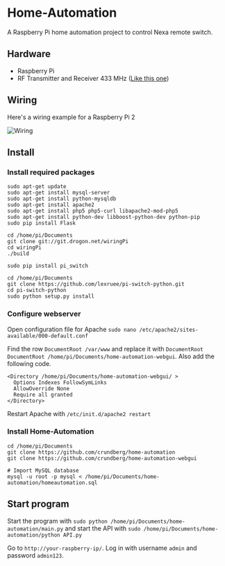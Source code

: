 # Home-Automation
A Raspberry Pi home automation project to control Nexa remote switch.

## Hardware
- Raspberry Pi
- RF Transmitter and Receiver 433 MHz ([Like this one](http://www.kjell.com/se/sortiment/el/elektronik/fjarrstyrning/sandar-och-mottagarmodul-433-mhz-p88905))

## Wiring
Here's a wiring example for a Raspberry Pi 2

![Wiring](http://www.crundberg.se/wp-content/uploads/2015/12/Breadboard.png)

## Install
### Install required packages
```
sudo apt-get update
sudo apt-get install mysql-server
sudo apt-get install python-mysqldb
sudo apt-get install apache2
sudo apt-get install php5 php5-curl libapache2-mod-php5
sudo apt-get install python-dev libboost-python-dev python-pip
sudo pip install Flask

cd /home/pi/Documents
git clone git://git.drogon.net/wiringPi
cd wiringPi
./build

sudo pip install pi_switch

cd /home/pi/Documents
git clone https://github.com/lexruee/pi-switch-python.git
cd pi-switch-python
sudo python setup.py install
```

### Configure webserver
Open configuration file for Apache
`sudo nano /etc/apache2/sites-available/000-default.conf`

Find the row `DocumentRoot /var/www` and replace it with `DocumentRoot DocumentRoot /home/pi/Documents/home-automation-webgui`.
Also add the following code.

```
<Directory /home/pi/Documents/home-automation-webgui/ >
  Options Indexes FollowSymLinks
  AllowOverride None
  Require all granted
</Directory>
```

Restart Apache with `/etc/init.d/apache2 restart`

### Install Home-Automation
```
cd /home/pi/Documents
git clone https://github.com/crundberg/home-automation
git clone https://github.com/crundberg/home-automation-webgui

# Import MySQL database
mysql -u root -p mysql < /home/pi/Documents/home-automation/homeautomation.sql
```

## Start program
Start the program with `sudo python /home/pi/Documents/home-automation/main.py` and start the API with `sudo /home/pi/Documents/home-automation/python API.py`

Go to `http://your-raspberry-ip/`. Log in with username `admin` and password `admin123`.